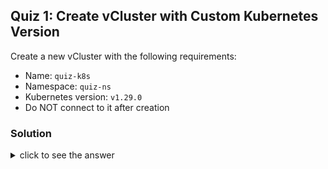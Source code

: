 ## Quiz 1: Create vCluster with Custom Kubernetes Version

Create a new vCluster with the following requirements:
- Name: `quiz-k8s`
- Namespace: `quiz-ns`
- Kubernetes version: `v1.29.0`
- Do NOT connect to it after creation

### Solution

<details>
<summary>click to see the answer</summary>

First, create the configuration file:

```bash
cat <<EOF > quiz-version.yaml
controlPlane:
  distro:
    k8s:
      enabled: true
      version: "v1.29.0"
EOF
```{{exec}}

Then create the vCluster:

```bash
vcluster create quiz-k8s --namespace quiz-ns -f quiz-version.yaml --connect=false
```{{exec}}

</details>
